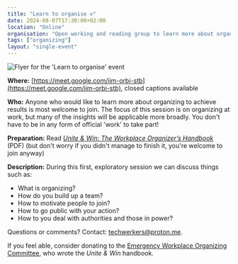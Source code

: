 ```yaml
---
title: "Learn to organise ✊"
date: 2024-08-07T17:30:00+02:00
location: "Online"
organisation: "Open working and reading group to learn more about organising together"
tags: ["organizing"]
layout: "single-event"
---
```


![Flyer for the 'Learn to organise' event](events/2024-08-27/learn-to-organise-NL.png)

**Where:** [https://meet.google.com/iim-orbi-stb](https://meet.google.com/iim-orbi-stb), closed captions available

**Who:** Anyone who would like to learn more about organizing to achieve results is most welcome to join. The focus of this session is on organizing at work, but many of the insights will be applicable more broadly. You don't have to be in any form of official 'work' to take part!

**Preparation:** Read [_Unite & Win: The Workplace Organizer’s Handbook_](https://qu.ax/OYpY.pdf) (PDF) (but don't worry if you didn't manage to finish it, you're welcome to join anyway)

**Description:** During this first, exploratory session we can discuss things such as:

- What is organizing?
- How do you build up a team?
- How to motivate people to join?
- How to go public with your action?
- How to you deal with authorities and those in power?

Questions or comments? Contact: techwerkers@proton.me.

If you feel able, consider donating to the [Emergency Workplace Organizing Committee](https://workerorganizing.org/donate/), who wrote the _Unite & Win_ handbook.
